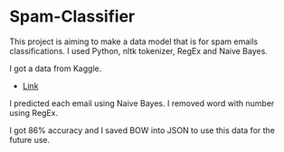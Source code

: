 # Spam-Classifier

  
This project is aiming to make a data model that is for spam emails classifications. I used Python, nltk tokenizer, RegEx and Naive Bayes.

I got a data from Kaggle. 
* [Link](https://www.kaggle.com/llabhishekll/fraud-email-dataset)


I predicted each email using Naive Bayes. I removed word with number using RegEx.

I got 86% accuracy and I saved BOW into JSON to use this data for the future use.